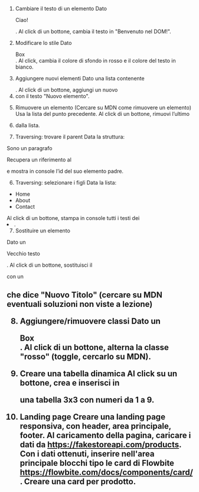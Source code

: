 1. Cambiare il testo di un elemento
Dato <p id="testo">Ciao!</p>.
Al click di un bottone, cambia il testo in "Benvenuto nel DOM!".

2. Modificare lo stile
Dato <div id="box">Box</div>.
Al click, cambia il colore di sfondo in rosso e il colore del testo in bianco.

3. Aggiungere nuovi elementi
Dato una lista contenente <ul id="lista"></ul>.
Al click di un bottone, aggiungi un nuovo <li> con il testo "Nuovo elemento".

4. Rimuovere un elemento (Cercare su MDN come rimuovere un elemento)
Usa la lista del punto precedente.
Al click di un bottone, rimuovi l’ultimo <li> dalla lista.

5. Traversing: trovare il parent
Data la struttura:
<div id="contenitore">
<p id="figlio">Sono un paragrafo</p>
</div>
Recupera un riferimento al <p> e mostra in console l’id del suo elemento padre.

6. Traversing: selezionare i figli
Data la lista:
<ul id="menu">
<li>Home</li>
<li>About</li>
<li>Contact</li>
</ul>
Al click di un bottone, stampa in console tutti i testi dei <li>.

7. Sostituire un elemento

Dato un <p id="messaggio">Vecchio testo</p>.
Al click di un bottone, sostituisci il <p> con un <h2> che dice "Nuovo Titolo" (cercare su
MDN eventuali soluzioni non viste a lezione)

8. Aggiungere/rimuovere classi
Dato un <div id="box2" class="blu">Box</div>.
Al click di un bottone, alterna la classe "rosso" (toggle, cercarlo su MDN).

9. Creare una tabella dinamica
Al click su un bottone, crea e inserisci in <div id="tabella-container"> una tabella 3x3
con numeri da 1 a 9.

10. Landing page
Creare una landing page responsiva, con header, area principale, footer.
Al caricamento della pagina, caricare i dati da https://fakestoreapi.com/products.
Con i dati ottenuti, inserire nell'area principale blocchi tipo le card di Flowbite
https://flowbite.com/docs/components/card/. Creare una card per prodotto.